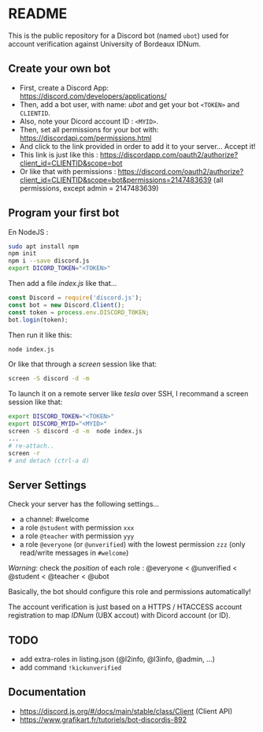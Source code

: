 # README

This is the public repository for a Discord bot (named `ubot`) used for account
verification against University of Bordeaux IDNum.

## Create your own bot

* First, create a Discord App: https://discord.com/developers/applications/
* Then, add a bot user, with name: *ubot* and get your bot `<TOKEN>` and `CLIENTID`.
* Also, note your Dicord account ID : `<MYID>`.
* Then, set all permissions for your bot with: https://discordapi.com/permissions.html
* And click to the link provided in order to add it to your server... Accept it!
* This link is just like this : https://discordapp.com/oauth2/authorize?client_id=CLIENTID&scope=bot
* Or like that with permissions : https://discord.com/oauth2/authorize?client_id=CLIENTID&scope=bot&permissions=2147483639 (all permissions, except admin = 2147483639)

## Program your first bot

En NodeJS :

```bash
sudo apt install npm
npm init
npm i --save discord.js
export DICORD_TOKEN="<TOKEN>"
```

Then add a file *index.js* like that...

```js
const Discord = require('discord.js');
const bot = new Discord.Client();
const token = process.env.DISCORD_TOKEN;
bot.login(token);
```

Then run it like this:

```bash
node index.js
```

Or like that through a *screen* session like that:

```bash
screen -S discord -d -m  
```

To launch it on a remote server like *tesla* over SSH, I recommand a screen session like that:

```bash
export DISCORD_TOKEN="<TOKEN>"
export DISCORD_MYID="<MYID>"
screen -S discord -d -m  node index.js
...
# re-attach..
screen -r
# and detach (ctrl-a d)
```

## Server Settings

Check your server has the following settings...

* a channel: #welcome
* a role `@student` with permission `xxx`
* a role `@teacher` with permission `yyy`
* a role `@everyone` (or `@unverified`) with the lowest permission `zzz` (only
  read/write messages in `#welcome`)

*Warning*: check the *position* of each role : @everyone < @unverified < @student < @teacher < @ubot

Basically, the bot should configure this role and permissions automatically!

The account verification is just based on a HTTPS / HTACCESS account registration to map *IDNum* (UBX accout) with Dicord account (or ID).

## TODO

* add extra-roles in listing.json (@l2info, @l3info, @admin, ...)
* add command `!kickunverified`

## Documentation

* https://discord.js.org/#/docs/main/stable/class/Client (Client API)
* https://www.grafikart.fr/tutoriels/bot-discordjs-892


